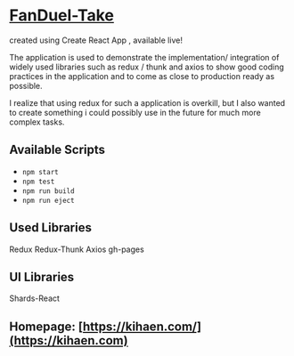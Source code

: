
# [FanDuel-Take](https://kihaen.github.io/fanduel-take/)

created using Create React App , available live!

The application is used to demonstrate the implementation/ integration of widely used libraries such as redux / thunk and 
axios to show good coding practices in the application and to come as close to production ready as possible.

I realize that using redux for such a application is overkill, but I also wanted to create something i could possibly use in the future for much more complex tasks. 

## Available Scripts

* `npm start`
* `npm test`
* `npm run build`
* `npm run eject`

## Used Libraries

Redux
Redux-Thunk
Axios
gh-pages


## UI Libraries

Shards-React


## Homepage: [https://kihaen.com/](https://kihaen.com)



